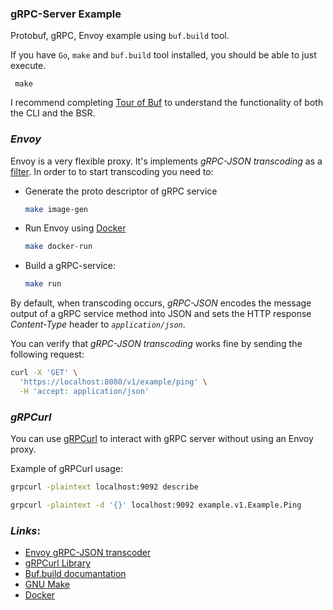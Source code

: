 ### gRPC-Server Example

Protobuf, gRPC, Envoy    example using `buf.build` tool.

If you have `Go`, `make` and `buf.build` tool installed, you should be able to just execute.

```shell
 make
```

I recommend completing [Tour of Buf](https://docs.buf.build/tour/introduction)  to understand the functionality  of both the CLI and the BSR.


### *Envoy*

Envoy is a very flexible proxy. It's implements *gRPC-JSON transcoding* as a [filter](https://www.envoyproxy.io/docs/envoy/latest/configuration/http/http_filters/grpc_stats_filter).
In order to to start transcoding you need to:

- Generate the proto descriptor of gRPC service   
    ```bash
    make image-gen 
    ```
- Run Envoy using [Docker](https://docs.docker.com/get-docker/) 
    ```bash
    make docker-run 
    ```
- Build a gRPC-service:
    ```bash 
    make run 
    ```

By default, when transcoding occurs, *gRPC-JSON* encodes the message output of a gRPC service method into JSON and sets the HTTP response *Content-Type* header to *`application/json`*.  

You can verify that *gRPC-JSON transcoding* works fine by sending the following request:

``` bash
curl -X 'GET' \
  'https://localhost:8080/v1/example/ping' \
  -H 'accept: application/json'
```

### *gRPCurl*

You can use [gRPCurl](https://github.com/fullstorydev/grpcurl) to interact with gRPC server without using an Envoy proxy.

Example of gRPCurl usage: 

```bash
grpcurl -plaintext localhost:9092 describe                     

grpcurl -plaintext -d '{}' localhost:9092 example.v1.Example.Ping

```

### *Links*:
- [Envoy gRPC-JSON transcoder](https://www.envoyproxy.io/docs/envoy/latest/configuration/http/http_filters/grpc_json_transcoder_filter)
- [gRPCurl Library](https://github.com/fullstorydev/grpcurl)
- [Buf.build documantation](https://docs.buf.build/introduction)
- [GNU Make](https://www.gnu.org/software/make/)
- [Docker](https://docs.docker.com/get-docker/)

